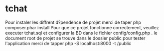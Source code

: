 # tchat
Pour instaler les diffrent d?pendence de projet merci de taper
php composer.phar install
Pour que ce projet fonctionne correctement, veuillez executer tchat.sql et configurer la BD dans le fichier config/config.php .
le document root de projet se trouve dans le dossier public
pour tester l'application merci de tapper
php -S localhost:8000 -t /public